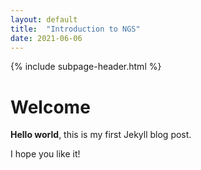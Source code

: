 ```yaml
---
layout: default
title:  "Introduction to NGS"
date: 2021-06-06
---
```


{% include subpage-header.html %}

# Welcome

**Hello world**, this is my first Jekyll blog post.

I hope you like it!
